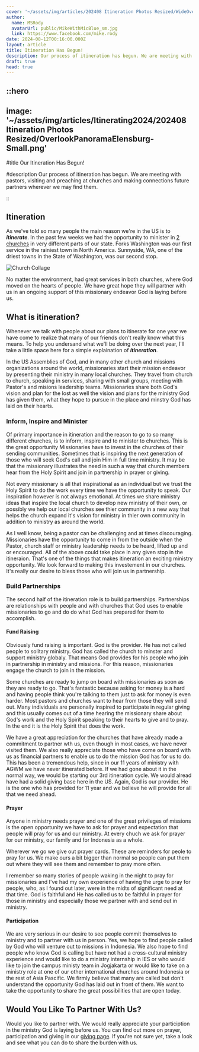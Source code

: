 ```yaml
---
cover: '~/assets/img/articles/202408 Itineration Photos Resized/WideOverlookPanoramaBetweenElensburgAndYakima - Smallest.png'
author:
  name: MSRody
  avatarUrl: public/MikeWithMicBlue_sm.jpg
  link: https://www.facebook.com/mike.rody
date: 2024-08-12T00:16:00.000Z
layout: article
title: Itineration Has Begun!
description: Our process of itineration has begun. We are meeting with pastors, visiting and preaching at churches and making connections future partners wherever we may find them.
draft: true
head: true
---
```


::hero
---
image: '~/assets/img/articles/Itinerating2024/202408 Itineration Photos Resized/OverlookPanoramaElensburg-Small.png'
---
#title
Our Itineration Has Begun!

#description
Our process of itineration has begun. We are meeting with pastors, visiting and preaching at churches and making connections future partners wherever we may find them. 

::

## Itineration

As we've told so many people the main reason we're in the US is to ***itinerate***. In the past few weeks we had the opportunity to minister in [2 churches](https://maps.app.goo.gl/ANTmu6c79Jaa8NRF7) in very different parts of our state. Forks Washington was our first service in the rainiest town in North America. Sunnyside, WA, one of the driest towns in the State of Washington, was our second stop.



![Church Collage](~/assets/img/articles/Itinerating2024/202407PhotoCollages/PastorsAndChurches-COLLAGE-Smallest.png)




No matter the environment, had great services in both churches, where God moved on the hearts of people. We have great hope they will partner with us in an ongoing support of this missionary endeavor God is laying before us.

## What is itineration?

Whenever we talk with people about our plans to itinerate for one year we have come to realize that many of our friends don't really know what this means. To help you undersand what we'll be doing over the next year, I'll take a little space here for a simple explaination of ***itineration***.

In the US Assemblies of God, and in many other church and missions organizations around the world, missionaries start their mission endeavor by presenting their ministry in many local churches. They travel from church to church, speaking in services, sharing with small groups, meeting with Pastor's and misions leadership teams. Missionaries share both God's vision and plan for the lost as well the vision and plans for the ministry God has given them, what they hope to pursue in the place and minstry God has laid on their hearts. 

### Inform, Inspire and Minister

Of primary importance in itineration and the reason to go to so many different churches, is to inform, inspire and to minister to churches. This is the great opportunity Missionaries have to invest in the churches of their sending communities. Sometimes that is inspiring the next generation of those who will seek God's call and join Him in full time ministry. It may be that the missionary illustrates the need in such a way that church members hear from the Holy Spirit and join in partnership in prayer or giving.



Not every missionary is all that inspirational as an individual but we trust the Holy Spirit to do the work every time we have the opportunity to speak. Our inspiration however is not always emotional. At times we share ministry ideas that inspire the local church to develop new ministry of their own, or possibly we help our local churches see thier community in a new way that helps the church expand it's vision for ministry in thier own community in addition to ministry as around the world.

As I well know, being a pastor can be challenging and at times discouraging. Missionaries have the opportunity to come in from the outside when the Pastor, church staff or ministry leadership needs to be heard, lifted up and or encouraged. All of the above could take place in any given stop in the itineraion. That's one of the things that makes itineration an exciting ministry opportunity. We look forward to making this investement in our churches. It's really our desire to bless those who will join us in partnership.

### Build Partnerships

The second half of the itineration role is to build partnerships.  Partnerships are relationships with people and with churches that God uses to enable missionaries to go and do do what God has prepared for them to accomplish.

#### Fund Raising

Obviously fund raising is important. God is the provider. He has not called people to solitary ministry. God has called the church to minster and support ministry globaly. That means God provides for his people who join in partnership in ministry and missions. For this reason, missionaries engage the church to join in the mission.

Some churches are ready to jump on board with missionaries as soon as they are ready to go.  That's fantastic because asking for money is a hard and having people think you're talking to them just to ask for money is even harder. Most pastors and churches want to hear from those they will send out. Many individuals are personally inspired to participate in regular giving and this usually comes out of a time hearing the missionary share about God's work and the Holy Spirit speaking to their hearts to give and to pray. In the end it is the Holy Spirit that does the work.

We have a great appreciation for the churches that have already made a commitment to partner wth us, even though in most cases, we have never visited them. We also really appreciate those who have come on board with us as financial partners to enable us to do the mission God has for us to do. This has been a tremendous help, since in our 11 years of ministry with AGWM we have never itinerated before. If we had gone about it in the normal way, we would be starting our 3rd itineration cycle.  We would alread have had a solid giving base here in the US. Again, God is our provider. He is the one who has provided for 11 year and we believe he will provide for all that we need ahead.


#### Prayer

Anyone in ministry needs prayer and one of the great privileges of missions is the open opportunity we have to ask for prayer and expectation that people will pray for us and our ministry. At every chuch we ask for prayer for our ministry, our family and for Indonesia as a whole.

Wherever we go we give out prayer cards.  These are reminders for peole to pray for us. We make ours a bit bigger than normal so people can put them out where they will see them and remember to pray more often.

I remember so many stories of people waking in the night to pray for missionaries and I've had my own experience of having the urge to pray for people, who, as I found out later, were in the midts of significant need at that time.  God is faithful and He has called us to be faithful in prayer for those in ministry and especially those we partner with and send out in ministry.

#### Participation

We are very serious in our desire to see people commit themselves to ministry and to partner with us in person.  Yes, we hope to find people called by God who will venture out to missions in Indonesia.  We also hope to find people who know God is calling but have not had a cross-cultural ministry experience and would like to do a ministry internship in IES or who would like to join the campus ministy team in Jogjakarta or would like to take on a ministry role at one of our other international churches around Indonesia or the rest of Asia Pascific.  We firmly believe that many are called but don't understand the opportunity God has laid out in front of them.  We want to take the opportunity to share the great possibilities that are open today.

## Would You Like To Partner With Us?

Would you like to partner with.  We would really appreciate your particiption in the ministry God is laying before us. You can find out more on prayer, participation and giving in our [giving page](https://therodys.com/giving). If you're not sure yet, take a look and see what you can do to share the burden with us.